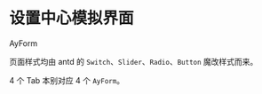 # 设置中心模拟界面

<Badge>AyForm</Badge>

页面样式均由 antd 的 `Switch`、`Slider`、`Radio`、`Button` 魔改样式而来。

4 个 Tab 本别对应 4 个 `AyForm`。

<code src="./page/index.tsx" background="#ddd" compact />
